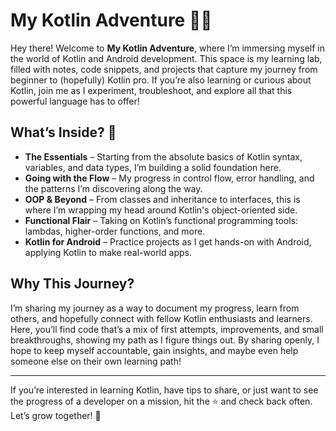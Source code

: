 # My Kotlin Adventure 🌱🚀

Hey there! Welcome to **My Kotlin Adventure**, where I’m immersing myself in the world of Kotlin and Android development. This space is my learning lab, filled with notes, code snippets, and projects that capture my journey from beginner to (hopefully) Kotlin pro. If you’re also learning or curious about Kotlin, join me as I experiment, troubleshoot, and explore all that this powerful language has to offer!

## What’s Inside? 📂

- **The Essentials** – Starting from the absolute basics of Kotlin syntax, variables, and data types, I’m building a solid foundation here.
- **Going with the Flow** – My progress in control flow, error handling, and the patterns I’m discovering along the way.
- **OOP & Beyond** – From classes and inheritance to interfaces, this is where I’m wrapping my head around Kotlin's object-oriented side.
- **Functional Flair** – Taking on Kotlin’s functional programming tools: lambdas, higher-order functions, and more.
- **Kotlin for Android** – Practice projects as I get hands-on with Android, applying Kotlin to make real-world apps.

## Why This Journey?

I’m sharing my journey as a way to document my progress, learn from others, and hopefully connect with fellow Kotlin enthusiasts and learners. Here, you’ll find code that’s a mix of first attempts, improvements, and small breakthroughs, showing my path as I figure things out. By sharing openly, I hope to keep myself accountable, gain insights, and maybe even help someone else on their own learning path!

---

If you’re interested in learning Kotlin, have tips to share, or just want to see the progress of a developer on a mission, hit the ⭐️ and check back often. Let’s grow together! 🌱